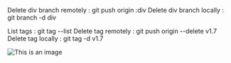 Delete div branch remotely : git push origin :div
Delete div branch locally : git branch -d div

List tags : git tag --list
Delete tag remotely : git push origin --delete v1.7
Delete tag locally : git tag -d v1.7

![This is an image](https://www.google.com/imgres?imgurl=https%3A%2F%2Fplay-lh.googleusercontent.com%2FPCpXdqvUWfCW1mXhH1Y_98yBpgsWxuTSTofy3NGMo9yBTATDyzVkqU580bfSln50bFU&imgrefurl=https%3A%2F%2Fplay.google.com%2Fstore%2Fapps%2Fdetails%3Fid%3Dcom.github.android%26hl%3Dar%26gl%3DUS&tbnid=9r1XlBMbu-wI3M&vet=12ahUKEwjo_IqQv6T1AhUPaRoKHUM3DTYQMygBegUIARDWAQ..i&docid=jfvxy9jOkQg09M&w=512&h=512&itg=1&q=github&ved=2ahUKEwjo_IqQv6T1AhUPaRoKHUM3DTYQMygBegUIARDWAQ)
